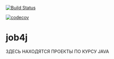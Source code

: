 [![Build Status](https://travis-ci.org/sanonttame/junior.svg?branch=master)](https://travis-ci.org/sanonttame/junior)


[![codecov](https://codecov.io/gh/sanonttame/junior/branch/master/graph/badge.svg)](https://codecov.io/gh/sanonttame/junior)


# job4j

ЗДЕСЬ НАХОДЯТСЯ ПРОЕКТЫ ПО КУРСУ JAVA

